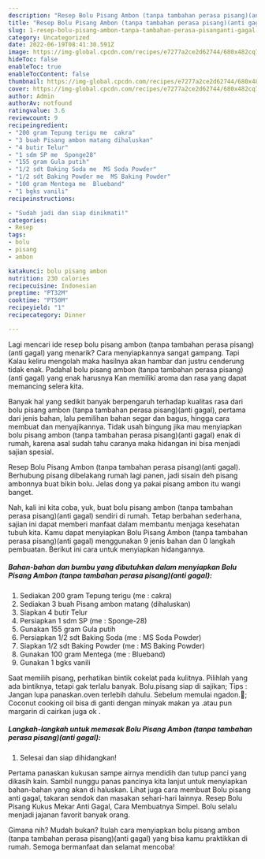 ```yaml
---
description: "Resep Bolu Pisang Ambon (tanpa tambahan perasa pisang)(anti gagal) yang Menggugah Selera , Lezat Sekali"
title: "Resep Bolu Pisang Ambon (tanpa tambahan perasa pisang)(anti gagal) yang Menggugah Selera , Lezat Sekali"
slug: 1-resep-bolu-pisang-ambon-tanpa-tambahan-perasa-pisanganti-gagal-yang-menggugah-selera-lezat-sekali
category: Uncategorized
date: 2022-06-19T08:41:30.591Z
image: https://img-global.cpcdn.com/recipes/e7277a2ce2d62744/680x482cq70/bolu-pisang-ambon-tanpa-tambahan-perasa-pisanganti-gagal-foto-resep-utama.jpg
hideToc: false
enableToc: true
enableTocContent: false
thumbnail: https://img-global.cpcdn.com/recipes/e7277a2ce2d62744/680x482cq70/bolu-pisang-ambon-tanpa-tambahan-perasa-pisanganti-gagal-foto-resep-utama.jpg
cover: https://img-global.cpcdn.com/recipes/e7277a2ce2d62744/680x482cq70/bolu-pisang-ambon-tanpa-tambahan-perasa-pisanganti-gagal-foto-resep-utama.jpg
author: Admin
authorAv: notfound
ratingvalue: 3.6
reviewcount: 9
recipeingredient:
- "200 gram Tepung terigu me  cakra"
- "3 buah Pisang ambon matang dihaluskan"
- "4 butir Telur"
- "1 sdm SP me  Sponge28"
- "155 gram Gula putih"
- "1/2 sdt Baking Soda me  MS Soda Powder"
- "1/2 sdt Baking Powder me  MS Baking Powder"
- "100 gram Mentega me  Blueband"
- "1 bgks vanili"
recipeinstructions:

- "Sudah jadi dan siap dinikmati!"
categories:
- Resep
tags:
- bolu
- pisang
- ambon

katakunci: bolu pisang ambon 
nutrition: 230 calories
recipecuisine: Indonesian
preptime: "PT32M"
cooktime: "PT50M"
recipeyield: "1"
recipecategory: Dinner

---
```



Lagi mencari ide resep bolu pisang ambon (tanpa tambahan perasa pisang)(anti gagal) yang menarik? Cara menyiapkannya sangat gampang. Tapi Kalau keliru mengolah maka hasilnya akan hambar dan justru cenderung tidak enak. Padahal bolu pisang ambon (tanpa tambahan perasa pisang)(anti gagal) yang enak harusnya Kan memiliki aroma dan rasa yang dapat memancing selera kita.


Banyak hal yang sedikit banyak berpengaruh terhadap kualitas rasa dari bolu pisang ambon (tanpa tambahan perasa pisang)(anti gagal), pertama dari jenis bahan, lalu pemilihan bahan segar dan bagus, hingga cara membuat dan menyajikannya. Tidak usah bingung jika mau menyiapkan bolu pisang ambon (tanpa tambahan perasa pisang)(anti gagal) enak di rumah, karena asal sudah tahu caranya maka hidangan ini bisa menjadi sajian spesial.

Resep Bolu Pisang Ambon (tanpa tambahan perasa pisang)(anti gagal). Berhubung pisang dibelakang rumah lagi panen, jadi sisain deh pisang ambonnya buat bikin bolu. Jelas dong ya pakai pisang ambon itu wangi banget.


Nah, kali ini kita coba, yuk, buat bolu pisang ambon (tanpa tambahan perasa pisang)(anti gagal) sendiri di rumah. Tetap berbahan sederhana, sajian ini dapat memberi manfaat dalam membantu menjaga kesehatan tubuh kita. Kamu dapat menyiapkan Bolu Pisang Ambon (tanpa tambahan perasa pisang)(anti gagal) menggunakan 9 jenis bahan dan 0 langkah pembuatan. Berikut ini cara untuk menyiapkan hidangannya.

<!--inarticleads1-->

##### Bahan-bahan dan bumbu yang dibutuhkan dalam menyiapkan Bolu Pisang Ambon (tanpa tambahan perasa pisang)(anti gagal):

1. Sediakan 200 gram Tepung terigu (me : cakra)
1. Sediakan 3 buah Pisang ambon matang (dihaluskan)
1. Siapkan 4 butir Telur
1. Persiapkan 1 sdm SP (me : Sponge-28)
1. Gunakan 155 gram Gula putih
1. Persiapkan 1/2 sdt Baking Soda (me : MS Soda Powder)
1. Siapkan 1/2 sdt Baking Powder (me : MS Baking Powder)
1. Gunakan 100 gram Mentega (me : Blueband)
1. Gunakan 1 bgks vanili


Saat memilih pisang, perhatikan bintik cokelat pada kulitnya. Pilihlah yang ada bintiknya, tetapi gak terlalu banyak. Bolu.pisang siap di sajikan; Tips : Jangan lupa panaskan.oven terlebih dahulu. Sebelum memulai ngadon.🤗; Coconut cooking oil bisa di ganti dengan minyak makan ya .atau pun margarin di cairkan juga ok . 

<!--inarticleads2-->

##### Langkah-langkah untuk memasak Bolu Pisang Ambon (tanpa tambahan perasa pisang)(anti gagal):


1. Selesai dan siap dihidangkan!

Pertama panaskan kukusan sampe airnya mendidih dan tutup panci yang dikasih kain. Sambil nunggu panas pancinya kita lanjut untuk menyiapkan bahan-bahan yang akan di haluskan. Lihat juga cara membuat Bolu pisang anti gagal, takaran sendok dan masakan sehari-hari lainnya. Resep Bolu Pisang Kukus Mekar Anti Gagal, Cara Membuatnya Simpel. Bolu selalu menjadi jajanan favorit banyak orang. 

Gimana nih? Mudah bukan? Itulah cara menyiapkan bolu pisang ambon (tanpa tambahan perasa pisang)(anti gagal) yang bisa kamu praktikkan di rumah. Semoga bermanfaat dan selamat mencoba!
